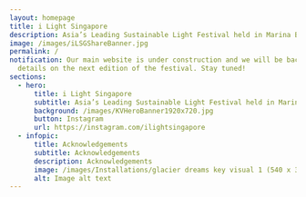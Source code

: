 ```yaml
---
layout: homepage
title: i Light Singapore
description: Asia’s Leading Sustainable Light Festival held in Marina Bay
image: /images/iLSGShareBanner.jpg
permalink: /
notification: Our main website is under construction and we will be back with
  details on the next edition of the festival. Stay tuned!
sections:
  - hero:
      title: i Light Singapore
      subtitle: Asia’s Leading Sustainable Light Festival held in Marina Bay
      background: /images/KVHeroBanner1920x720.jpg
      button: Instagram
      url: https://instagram.com/ilightsingapore
  - infopic:
      title: Acknowledgements
      subtitle: Acknowledgements
      description: Acknowledgements
      image: /images/Installations/glacier dreams key visual 1 (540 x 304).jpg
      alt: Image alt text
---
```

